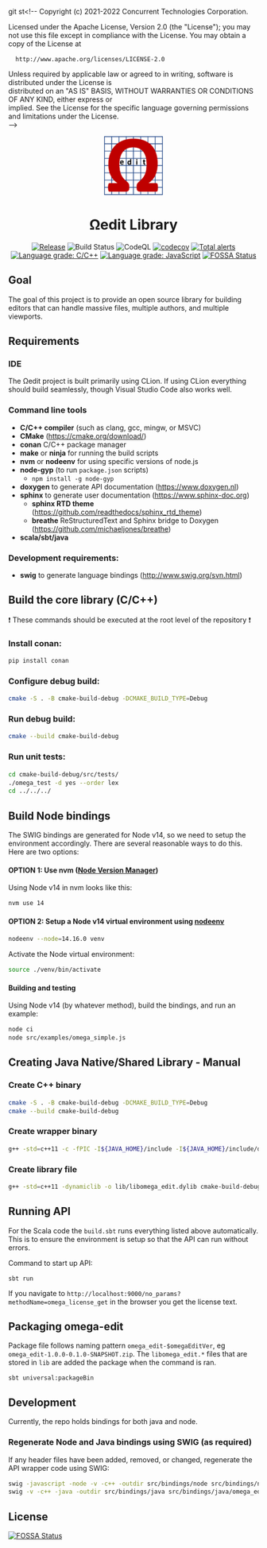 git st<!--
  Copyright (c) 2021-2022 Concurrent Technologies Corporation.                                                       

  Licensed under the Apache License, Version 2.0 (the "License"); you may not use this file except in compliance
  with the License.  You may obtain a copy of the License at                                                    

      http://www.apache.org/licenses/LICENSE-2.0

  Unless required by applicable law or agreed to in writing, software is distributed under the License is       
  distributed on an "AS IS" BASIS, WITHOUT WARRANTIES OR CONDITIONS OF ANY KIND, either express or              
  implied.  See the License for the specific language governing permissions and limitations under the License.  
-->

<div align="center">
<p>
    <img alt="Omega Edit Logo" src="https://raw.githubusercontent.com/ctc-oss/omega-edit/main/images/OmegaEditLogo.png" width=120>
</p>

<h1>Ωedit Library</h1>


[![Release](https://shields.io/github/v/release/ctc-oss/omega-edit?display_name=tag&include_prereleases&sort=semver)](https://github.com/ctc-oss/omega-edit/releases)
![Build Status](https://github.com/ctc-oss/omega-edit/workflows/Unit%20Tests/badge.svg)
![CodeQL](https://github.com/ctc-oss/omega-edit/workflows/CodeQL/badge.svg)
[![codecov](https://codecov.io/gh/ctc-oss/omega-edit/branch/main/graph/badge.svg)](https://codecov.io/gh/ctc-oss/omega-edit)
[![Total alerts](https://img.shields.io/lgtm/alerts/g/ctc-oss/omega-edit.svg?logo=lgtm&logoWidth=18)](https://lgtm.com/projects/g/ctc-oss/omega-edit/alerts/)
[![Language grade: C/C++](https://img.shields.io/lgtm/grade/cpp/g/ctc-oss/omega-edit.svg?logo=lgtm&logoWidth=18)](https://lgtm.com/projects/g/ctc-oss/omega-edit/context:cpp)
[![Language grade: JavaScript](https://img.shields.io/lgtm/grade/javascript/g/ctc-oss/omega-edit.svg?logo=lgtm&logoWidth=18)](https://lgtm.com/projects/g/ctc-oss/omega-edit/context:javascript)
[![FOSSA Status](https://app.fossa.com/api/projects/git%2Bgithub.com%2Fctc-oss%2Fomega-edit.svg?type=shield)](https://app.fossa.com/projects/git%2Bgithub.com%2Fctc-oss%2Fomega-edit?ref=badge_shield)

</div>

## Goal

The goal of this project is to provide an open source library for building editors that can handle massive files,
multiple authors, and multiple viewports.

## Requirements

### IDE

The Ωedit project is built primarily using CLion.  If using CLion everything should build seamlessly, though Visual
Studio Code also works well.

### Command line tools

- **C/C++ compiler** (such as clang, gcc, mingw, or MSVC)
- **CMake** (https://cmake.org/download/)
- **conan** C/C++ package manager
- **make** or **ninja** for running the build scripts
- **nvm** or **nodeenv** for using specific versions of node.js
- **node-gyp** (to run `package.json` scripts)
  - `npm install -g node-gyp`
- **doxygen** to generate API documentation (https://www.doxygen.nl)
- **sphinx** to generate user documentation (https://www.sphinx-doc.org)
  - **sphinx RTD theme** (https://github.com/readthedocs/sphinx_rtd_theme)
  - **breathe** ReStructuredText and Sphinx bridge to Doxygen (https://github.com/michaeljones/breathe)
- **scala/sbt/java**

### Development requirements:

- **swig** to generate language bindings (http://www.swig.org/svn.html)

## Build the core library (C/C++)

:exclamation: These commands should be executed at the root level of the repository :exclamation:

### Install conan:

```bash
pip install conan
```

### Configure debug build:

```bash
cmake -S . -B cmake-build-debug -DCMAKE_BUILD_TYPE=Debug
```

### Run debug build:

```bash
cmake --build cmake-build-debug
```

### Run unit tests:

```bash
cd cmake-build-debug/src/tests/
./omega_test -d yes --order lex
cd ../../../
```

## Build Node bindings

The SWIG bindings are generated for Node v14, so we need to setup the environment accordingly.  There are several reasonable ways to do this.  Here are two options:

#### **OPTION 1:** Use nvm ([Node Version Manager](https://github.com/nvm-sh/nvm))

Using Node v14 in nvm looks like this:

```bash
nvm use 14
```

#### **OPTION 2:** Setup a Node v14 virtual environment using [nodeenv](https://pypi.org/project/nodeenv/)

```bash
nodeenv --node=14.16.0 venv
```

Activate the Node virtual environment:

```bash
source ./venv/bin/activate
```

#### Building and testing

Using Node v14 (by whatever method), build the bindings, and run an example:

```bash
node ci
node src/examples/omega_simple.js
```

## Creating Java Native/Shared Library - Manual

### Create C++ binary

```bash
cmake -S . -B cmake-build-debug -DCMAKE_BUILD_TYPE=Debug
cmake --build cmake-build-debug
```

### Create wrapper binary

```bash
g++ -std=c++11 -c -fPIC -I${JAVA_HOME}/include -I${JAVA_HOME}/include/darwin src/bindings/java/omega_edit_wrap.cxx -o lib/omega_edit_wrap.o
```

### Create library file

```bash
g++ -std=c++11 -dynamiclib -o lib/libomega_edit.dylib cmake-build-debug/libomega_edit.a lib/omega_edit_wrap.o -lc
```

## Running API

For the Scala code the `build.sbt` runs everything listed above automatically. This is to ensure the environment is setup so that the API can run without errors.

Command to start up API:

```
sbt run
```

If you navigate to `http://localhost:9000/no_params?methodName=omega_license_get` in the browser you get the license text.

## Packaging omega-edit

Package file follows naming pattern `omega_edit-$omegaEditVer`, eg `omega_edit-1.0.0-0.1.0-SNAPSHOT.zip`.
The `libomega_edit.*` files that are stored in `lib` are added the package when the command is ran.

```
sbt universal:packageBin
```

## Development

Currently, the repo holds bindings for both java and node.


### Regenerate Node and Java bindings using SWIG (as required)

If any header files have been added, removed, or changed, regenerate the API wrapper code using SWIG:

```bash
swig -javascript -node -v -c++ -outdir src/bindings/node src/bindings/node/omega_edit.i
swig -v -c++ -java -outdir src/bindings/java src/bindings/java/omega_edit.i
```

## License

[![FOSSA Status](https://app.fossa.com/api/projects/git%2Bgithub.com%2Fctc-oss%2Fomega-edit.svg?type=large)](https://app.fossa.com/projects/git%2Bgithub.com%2Fctc-oss%2Fomega-edit?ref=badge_large)
